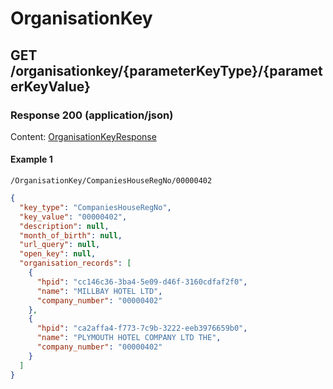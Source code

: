 # OrganisationKey


## GET /organisationkey/{parameterKeyType}/{parameterKeyValue}
### Response 200 (application/json)
Content: [OrganisationKeyResponse](OrganisationKeyResponse.md)

#### Example 1
```
/OrganisationKey/CompaniesHouseRegNo/00000402
```
```json
{
  "key_type": "CompaniesHouseRegNo",
  "key_value": "00000402",
  "description": null,
  "month_of_birth": null,
  "url_query": null,
  "open_key": null,
  "organisation_records": [
    {
      "hpid": "cc146c36-3ba4-5e09-d46f-3160cdfaf2f0",
      "name": "MILLBAY HOTEL LTD",
      "company_number": "00000402"
    },
    {
      "hpid": "ca2affa4-f773-7c9b-3222-eeb3976659b0",
      "name": "PLYMOUTH HOTEL COMPANY LTD THE",
      "company_number": "00000402"
    }
  ]
}
```
